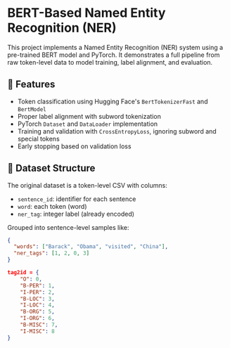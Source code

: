 # BERT-Based Named Entity Recognition (NER)

This project implements a Named Entity Recognition (NER) system using a pre-trained BERT model and PyTorch. It demonstrates a full pipeline from raw token-level data to model training, label alignment, and evaluation.

## 📌 Features

- Token classification using Hugging Face's `BertTokenizerFast` and `BertModel`
- Proper label alignment with subword tokenization
- PyTorch `Dataset` and `DataLoader` implementation
- Training and validation with `CrossEntropyLoss`, ignoring subword and special tokens
- Early stopping based on validation loss

## 📁 Dataset Structure

The original dataset is a token-level CSV with columns:

- `sentence_id`: identifier for each sentence
- `word`: each token (word)
- `ner_tag`: integer label (already encoded)

Grouped into sentence-level samples like:
```json
{
  "words": ["Barack", "Obama", "visited", "China"],
  "ner_tags": [1, 2, 0, 3]
}

tag2id = {
    "O": 0,
    "B-PER": 1,
    "I-PER": 2,
    "B-LOC": 3,
    "I-LOC": 4,
    "B-ORG": 5,
    "I-ORG": 6,
    "B-MISC": 7,
    "I-MISC": 8
}